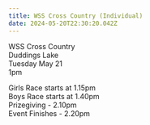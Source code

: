```yaml
---
title: WSS Cross Country (Individual)
date: 2024-05-20T22:30:20.042Z
---
```

WSS Cross Country  
Duddings Lake  
Tuesday May 21    
1pm  


Girls Race starts at 1.15pm  
Boys Race starts at 1.40pm  
Prizegiving - 2.10pm  
Event Finishes - 2.20pm 
